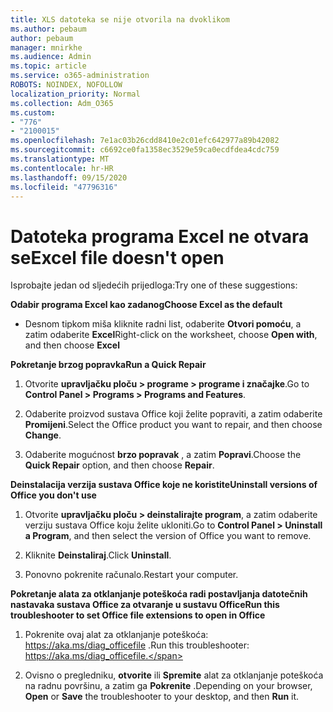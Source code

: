```yaml
---
title: XLS datoteka se nije otvorila na dvoklikom
ms.author: pebaum
author: pebaum
manager: mnirkhe
ms.audience: Admin
ms.topic: article
ms.service: o365-administration
ROBOTS: NOINDEX, NOFOLLOW
localization_priority: Normal
ms.collection: Adm_O365
ms.custom:
- "776"
- "2100015"
ms.openlocfilehash: 7e1ac03b26cdd8410e2c01efc642977a89b42082
ms.sourcegitcommit: c6692ce0fa1358ec3529e59ca0ecdfdea4cdc759
ms.translationtype: MT
ms.contentlocale: hr-HR
ms.lasthandoff: 09/15/2020
ms.locfileid: "47796316"
---
```

# <a name="excel-file-doesnt-open"></a><span data-ttu-id="df392-102">Datoteka programa Excel ne otvara se</span><span class="sxs-lookup"><span data-stu-id="df392-102">Excel file doesn't open</span></span>

<span data-ttu-id="df392-103">Isprobajte jedan od sljedećih prijedloga:</span><span class="sxs-lookup"><span data-stu-id="df392-103">Try one of these suggestions:</span></span>

<span data-ttu-id="df392-104">**Odabir programa Excel kao zadanog**</span><span class="sxs-lookup"><span data-stu-id="df392-104">**Choose Excel as the default**</span></span>

* <span data-ttu-id="df392-105">Desnom tipkom miša kliknite radni list, odaberite **Otvori pomoću**, a zatim odaberite **Excel**</span><span class="sxs-lookup"><span data-stu-id="df392-105">Right-click on the worksheet, choose **Open with**, and then choose **Excel**</span></span>

<span data-ttu-id="df392-106">**Pokretanje brzog popravka**</span><span class="sxs-lookup"><span data-stu-id="df392-106">**Run a Quick Repair**</span></span>

1. <span data-ttu-id="df392-107">Otvorite **upravljačku ploču > programe > programe i značajke**.</span><span class="sxs-lookup"><span data-stu-id="df392-107">Go to **Control Panel > Programs > Programs and Features**.</span></span>

2. <span data-ttu-id="df392-108">Odaberite proizvod sustava Office koji želite popraviti, a zatim odaberite **Promijeni**.</span><span class="sxs-lookup"><span data-stu-id="df392-108">Select the Office product you want to repair, and then choose **Change**.</span></span>

3. <span data-ttu-id="df392-109">Odaberite mogućnost **brzo popravak** , a zatim **Popravi**.</span><span class="sxs-lookup"><span data-stu-id="df392-109">Choose the **Quick Repair** option, and then choose **Repair**.</span></span>

<span data-ttu-id="df392-110">**Deinstalacija verzija sustava Office koje ne koristite**</span><span class="sxs-lookup"><span data-stu-id="df392-110">**Uninstall versions of Office you don't use**</span></span>

1. <span data-ttu-id="df392-111">Otvorite **upravljačku ploču > deinstalirajte program**, a zatim odaberite verziju sustava Office koju želite ukloniti.</span><span class="sxs-lookup"><span data-stu-id="df392-111">Go to **Control Panel > Uninstall a Program**, and then select the version of Office you want to remove.</span></span>

2. <span data-ttu-id="df392-112">Kliknite **Deinstaliraj**.</span><span class="sxs-lookup"><span data-stu-id="df392-112">Click **Uninstall**.</span></span>

3. <span data-ttu-id="df392-113">Ponovno pokrenite računalo.</span><span class="sxs-lookup"><span data-stu-id="df392-113">Restart your computer.</span></span>

<span data-ttu-id="df392-114">**Pokretanje alata za otklanjanje poteškoća radi postavljanja datotečnih nastavaka sustava Office za otvaranje u sustavu Office**</span><span class="sxs-lookup"><span data-stu-id="df392-114">**Run this troubleshooter to set Office file extensions to open in Office**</span></span>

1. <span data-ttu-id="df392-115">Pokrenite ovaj alat za otklanjanje poteškoća: https://aka.ms/diag_officefile .</span><span class="sxs-lookup"><span data-stu-id="df392-115">Run this troubleshooter: https://aka.ms/diag_officefile.</span></span>

2. <span data-ttu-id="df392-116">Ovisno o pregledniku, **otvorite** ili **Spremite** alat za otklanjanje poteškoća na radnu površinu, a zatim ga **Pokrenite** .</span><span class="sxs-lookup"><span data-stu-id="df392-116">Depending on your browser, **Open** or **Save** the troubleshooter to your desktop, and then **Run** it.</span></span>
